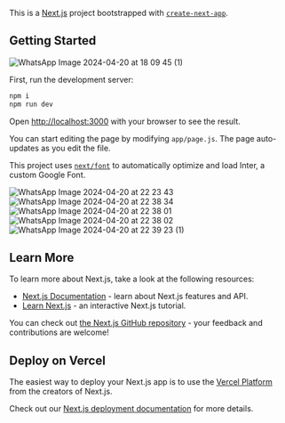 This is a [Next.js](https://nextjs.org/) project bootstrapped with [`create-next-app`](https://github.com/vercel/next.js/tree/canary/packages/create-next-app).

## Getting Started




![WhatsApp Image 2024-04-20 at 18 09 45 (1)](https://github.com/Subby575/Fint_rebase/assets/116961842/951b9381-4e21-49b8-ad6a-8c08341aa8f1)



First, run the development server:

```bash
npm i
npm run dev
```

Open [http://localhost:3000](http://localhost:3000) with your browser to see the result.

You can start editing the page by modifying `app/page.js`. The page auto-updates as you edit the file.

This project uses [`next/font`](https://nextjs.org/docs/basic-features/font-optimization) to automatically optimize and load Inter, a custom Google Font.



![WhatsApp Image 2024-04-20 at 22 23 43](https://github.com/Subby575/Fint_rebase/assets/116961842/f21f555e-4af1-4254-8308-177890d2b05f)
![WhatsApp Image 2024-04-20 at 22 38 34](https://github.com/Subby575/Fint_rebase/assets/116961842/f2426bef-c261-46c5-be8b-3f9f05f71ca8)
![WhatsApp Image 2024-04-20 at 22 38 01](https://github.com/Subby575/Fint_rebase/assets/116961842/0e99aebd-bf54-4c74-ae50-8f04daa249af)
![WhatsApp Image 2024-04-20 at 22 38 02](https://github.com/Subby575/Fint_rebase/assets/116961842/6d41b1f4-e547-4ba8-b7c3-fabc143a2151)
![WhatsApp Image 2024-04-20 at 22 39 23 (1)](https://github.com/Subby575/Fint_rebase/assets/116961842/03c0bebf-5b7d-4e67-b693-b9e8ffa83359)


## Learn More

To learn more about Next.js, take a look at the following resources:

- [Next.js Documentation](https://nextjs.org/docs) - learn about Next.js features and API.
- [Learn Next.js](https://nextjs.org/learn) - an interactive Next.js tutorial.

You can check out [the Next.js GitHub repository](https://github.com/vercel/next.js/) - your feedback and contributions are welcome!

## Deploy on Vercel

The easiest way to deploy your Next.js app is to use the [Vercel Platform](https://vercel.com/new?utm_medium=default-template&filter=next.js&utm_source=create-next-app&utm_campaign=create-next-app-readme) from the creators of Next.js.

Check out our [Next.js deployment documentation](https://nextjs.org/docs/deployment) for more details.

